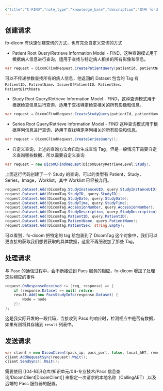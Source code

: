 ```yaml
---
{"title":"C-FIND","note_type":"knowledge_base","description":"使用 fo-dicom 进行 C-FIND 请求查询数据","tags":["医学软件开发","dicom","fo-dicom","pacs"],"create_time":"2024-07-15","update_time":"2025-02-19","dg-home":false,"dg-publish":true,"aliase":[],"root":"Pacs 信息查询","permalink":"/04-知识仓库/知识单元/04-专业技术/Pacs 信息查询/C-FIND/","dgPassFrontmatter":true,"noteIcon":"","created":"2024-07-15","updated":"2025-02-19"}
---
```



## 创建请求

fo-dicom 有快速创建查询的方式，也有完全自定义查询的方式

- Patient Root Query/Retrieve Information Model - FIND，这种查询模式用于根据病人信息进行查询，适用于查找与特定病人相关的所有影像和信息。

```csharp
var request = DicomCFindRequest.CreatePatientQuery(patientId, patientName);
```

可以不传递参数查找所有的病人信息，他返回的 Dataset 包含的 Tag 有 `PatientID`、`PatientName`、`IssuerOfPatientID`、`PatientSex`、`PatientBirthDate`

 - Study Root Query/Retrieve Information Model - FIND，这种查询模式用于根据检查信息进行查询，适用于查找特定检查相关的所有影像和信息。

```csharp
var request = DicomCFindRequest.CreateStudyQuery(patientId, patientName, studyDateTime, accession, studyId, modalitiesInStudy, studyInstanceUid);
```

- Series Root Query/Retrieve Information Model - FIND 这种查询模式用于根据序列信息进行查询，适用于查找特定序列相关的所有影像和信息。

```csharp
var request = DicomCFindRequest.CreateSeriesQuery(); 
```

- 自定义查询，上述的查询方法会自动生成查询 Tag，但是一般情况下需要自定义查询哪些数据，所以需要自定义查询

```csharp
var request = new DicomCFindRequest(DicomQueryRetrieveLevel.Study);
```

上面这行代码创建了一个 Study 的查询，可以的类型有 Patient，Study，Series，Image，Worklist，其中 Worklist 已经被弃用。

```csharp
request.Dataset.Add(DicomTag.StudyInstanceUID, query.StudyInstanceUID);  
request.Dataset.Add(DicomTag.StudyID, query.StudyID);  
request.Dataset.Add(DicomTag.StudyDate, query.StudyDate);  
request.Dataset.Add(DicomTag.StudyTime, query.StudyTime);  
request.Dataset.Add(DicomTag.AccessionNumber, query.AccessionNumber);  
request.Dataset.Add(DicomTag.StudyDescription, query.StudyDescription);  
request.Dataset.Add(DicomTag.PatientID, query.PatientID);  
request.Dataset.Add(DicomTag.PatientName, query.PatientName);  
request.Dataset.Add(DicomTag.PatientSex, string.Empty);
```

可以看到，fo-dicom 把特定的 tag 给包装到了 DicomTag 这个对象中，我们可以更直接的获取我们想要获取的具体数据，这里不再细说加了那些 Tag。

## 处理请求

与 Pasc 的通信过程中，会不断接受到 Pacs 服务的相应，fo-dicom 增加了处理这些相应的事件

```csharp
request.OnResponseReceived += (req, response) => {  
    if (response.Dataset == null) return;  
    result.Add(new PacsStudyInfo(response.Dataset) {  
        Node = node  
    });
};
```

这是我实际开发的一段代码，当接收到 Pacs 的响应时，检测相应中是否有数据，如果有则将其存储到 `result` 列表中。

## 发送请求

```csharp
var client = new DicomClient(pacs_ip, pacs_port, false, local_AET, remote_AET);
client.AddRequestSync(request).Wait();
client.SendSync().Wait();
```

需要使用 [[04-知识仓库/知识单元/04-专业技术/Pacs 信息查询/DicomClient\|DicomClient]] 来指定一次请求的本地名称（CallingAET）,以及远端的 Pasc 服务器的配置。
